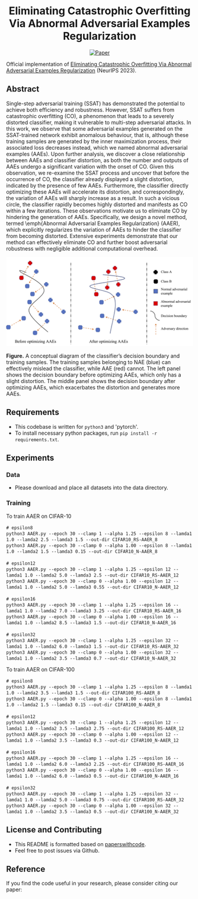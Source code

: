 <div align="center">   

# Eliminating Catastrophic Overfitting Via Abnormal Adversarial Examples Regularization
[![Paper](https://img.shields.io/badge/paper-NeurIPS-green)]()

</div>

Official implementation of [Eliminating Catastrophic Overfitting Via Abnormal Adversarial Examples Regularization]() (NeurIPS 2023).

## Abstract
Single-step adversarial training (SSAT) has demonstrated the potential to achieve both efficiency and robustness. However, SSAT suffers from catastrophic overfitting (CO), a phenomenon that leads to a severely distorted classifier, making it vulnerable to multi-step adversarial attacks. In this work, we observe that some adversarial examples generated on the SSAT-trained network exhibit anomalous behaviour, that is, although these training samples are generated by the inner maximization process, their associated loss decreases instead, which we named abnormal adversarial examples (AAEs). Upon further analysis, we discover a close relationship between AAEs and classifier distortion, as both the number and outputs of AAEs undergo a significant variation with the onset of CO. Given this observation, we re-examine the SSAT process and uncover that before the occurrence of CO, the classifier already displayed a slight distortion, indicated by the presence of few AAEs. Furthermore, the classifier directly optimizing these AAEs will accelerate its distortion, and correspondingly, the variation of AAEs will sharply increase as a result. In such a vicious circle, the classifier rapidly becomes highly distorted and manifests as CO within a few iterations. These observations motivate us to eliminate CO by hindering the generation of AAEs. Specifically, we design a novel method, termed \emph{Abnormal Adversarial Examples Regularization} (AAER), which explicitly regularizes the variation of AAEs to hinder the classifier from becoming distorted. Extensive experiments demonstrate that our method can effectively eliminate CO and further boost adversarial robustness with negligible additional computational overhead. 

<p float="left" align="center">
<img src="AAE.png" width="650" /> 
    
**Figure.** A conceptual diagram of the classifier’s decision boundary and training samples. The training samples belonging to NAE (blue) can effectively mislead the classifier, while AAE (red) cannot. The left panel shows the decision boundary before optimizing AAEs, which only has a slight distortion. The middle panel shows the decision boundary after optimizing AAEs, which exacerbates the distortion and generates more AAEs.
</p>

## Requirements
- This codebase is written for `python3` and 'pytorch'.
- To install necessary python packages, run `pip install -r requirements.txt`.


## Experiments
### Data
- Please download and place all datasets into the data directory. 


### Training

To train AAER on CIFAR-10
```
# epsilon8
python3 AAER.py --epoch 30 --clamp 1 --alpha 1.25 --epsilon 8 --lamda1 1.0 --lamda2 2.5 --lamda3 1.5 --out-dir CIFAR10_RS-AAER_8
python3 AAER.py --epoch 30 --clamp 0 --alpha 1.00 --epsilon 8 --lamda1 1.0 --lamda2 1.5 --lamda3 0.15 --out-dir CIFAR10_N-AAER_8

# epsilon12
python3 AAER.py --epoch 30 --clamp 1 --alpha 1.25 --epsilon 12 --lamda1 1.0 --lamda2 5.0 --lamda3 2.5 --out-dir CIFAR10_RS-AAER_12
python3 AAER.py --epoch 30 --clamp 0 --alpha 1.00 --epsilon 12 --lamda1 1.0 --lamda2 5.0 --lamda3 0.55 --out-dir CIFAR10_N-AAER_12

# epsilon16
python3 AAER.py --epoch 30 --clamp 1 --alpha 1.25 --epsilon 16 --lamda1 1.0 --lamda2 7.0 --lamda3 3.25 --out-dir CIFAR10_RS-AAER_16
python3 AAER.py --epoch 30 --clamp 0 --alpha 1.00 --epsilon 16 --lamda1 1.0 --lamda2 8.5 --lamda3 1.5 --out-dir CIFAR10_N-AAER_16

# epsilon32
python3 AAER.py --epoch 30 --clamp 1 --alpha 1.25 --epsilon 32 --lamda1 1.0 --lamda2 6.0 --lamda3 1.5 --out-dir CIFAR10_RS-AAER_32
python3 AAER.py --epoch 30 --clamp 0 --alpha 1.00 --epsilon 32 --lamda1 1.0 --lamda2 3.5 --lamda3 0.7 --out-dir CIFAR10_N-AAER_32
```

To train AAER on CIFAR-100
```
# epsilon8
python3 AAER.py --epoch 30 --clamp 1 --alpha 1.25 --epsilon 8 --lamda1 1.0 --lamda2 3.5 --lamda3 1.5 --out-dir CIFAR100_RS-AAER_8
python3 AAER.py --epoch 30 --clamp 0 --alpha 1.00 --epsilon 8 --lamda1 1.0 --lamda2 1.5 --lamda3 0.15 --out-dir CIFAR100_N-AAER_8

# epsilon12
python3 AAER.py --epoch 30 --clamp 1 --alpha 1.25 --epsilon 12 --lamda1 1.0 --lamda2 3.5 --lamda3 2.75 --out-dir CIFAR100_RS-AAER_12
python3 AAER.py --epoch 30 --clamp 0 --alpha 1.00 --epsilon 12 --lamda1 1.0 --lamda2 3.5 --lamda3 0.3 --out-dir CIFAR100_N-AAER_12

# epsilon16
python3 AAER.py --epoch 30 --clamp 1 --alpha 1.25 --epsilon 16 --lamda1 1.0 --lamda2 6.0 --lamda3 2.25 --out-dir CIFAR100_RS-AAER_16
python3 AAER.py --epoch 30 --clamp 0 --alpha 1.00 --epsilon 16 --lamda1 1.0 --lamda2 6.0 --lamda3 0.5 --out-dir CIFAR100_N-AAER_16

# epsilon32
python3 AAER.py --epoch 30 --clamp 1 --alpha 1.25 --epsilon 32 --lamda1 1.0 --lamda2 5.0 --lamda3 0.75 --out-dir CIFAR100_RS-AAER_32
python3 AAER.py --epoch 30 --clamp 0 --alpha 1.00 --epsilon 32 --lamda1 1.0 --lamda2 3.5 --lamda3 0.5 --out-dir CIFAR100_N-AAER_32
```


## License and Contributing
- This README is formatted based on [paperswithcode](https://github.com/paperswithcode/releasing-research-code).
- Feel free to post issues via Github. 

## Reference
If you find the code useful in your research, please consider citing our paper:

<pre>

</pre>
